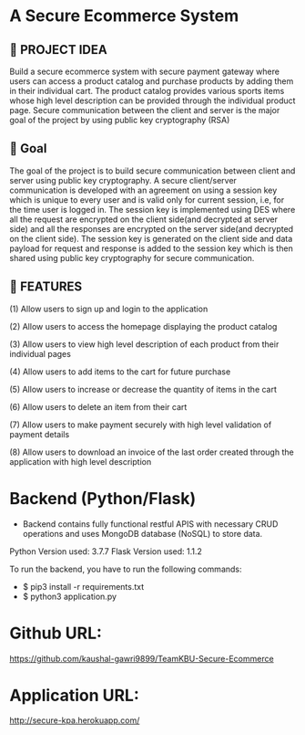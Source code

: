 # A Secure Ecommerce System


## :pencil: PROJECT IDEA

Build a secure ecommerce system with secure payment gateway where users can access a product catalog and purchase products by adding them in their individual cart. The product catalog provides various sports items whose high level description can be provided through the individual product page. Secure communication between the client and server is the major goal of the project by using public key cryptography (RSA)

## :pencil: Goal

The goal of the project is to build secure communication between client and server using public key cryptography. A secure client/server communication is developed with an agreement on using a session key which is unique to every user and is valid only for current session, i.e, for the time user is logged in. The session key is implemented using DES where all the request are encrypted on the client side(and decrypted at server side)  and all the responses are encrypted on the server side(and decrypted on the client side). The session key is generated on the client side and data payload for request and response is added to the session key which is then shared using public key cryptography for secure communication.  

## :pencil: FEATURES

(1) Allow users to sign up and login to the application

(2) Allow users to access the homepage displaying the product catalog

(3) Allow users to view high level description of each product from their individual pages

(4) Allow users to add items to the cart for future purchase

(5) Allow users to increase or decrease the quantity of items in the cart

(6) Allow users to delete an item from their cart

(7) Allow users to make payment securely with high level validation of payment details

(8) Allow users to download an invoice of the last order created through the application with high level description


# Backend (Python/Flask)
- Backend contains fully functional restful APIS with necessary CRUD operations and uses MongoDB database (NoSQL) to store data. 

Python Version used: 3.7.7
Flask Version used: 1.1.2

To run the backend, you have to run the following commands: 
-   $ pip3 install -r requirements.txt 
-   $ python3 application.py

# Github URL:
https://github.com/kaushal-gawri9899/TeamKBU-Secure-Ecommerce

# Application URL: 
http://secure-kpa.herokuapp.com/
